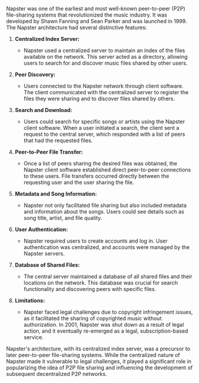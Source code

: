 Napster was one of the earliest and most well-known peer-to-peer (P2P) file-sharing systems that revolutionized the music industry. It was developed by Shawn Fanning and Sean Parker and was launched in 1999. The Napster architecture had several distinctive features:

1. **Centralized Index Server:**
   - Napster used a centralized server to maintain an index of the files available on the network. This server acted as a directory, allowing users to search for and discover music files shared by other users.

2. **Peer Discovery:**
   - Users connected to the Napster network through client software. The client communicated with the centralized server to register the files they were sharing and to discover files shared by others.

3. **Search and Download:**
   - Users could search for specific songs or artists using the Napster client software. When a user initiated a search, the client sent a request to the central server, which responded with a list of peers that had the requested files.

4. **Peer-to-Peer File Transfer:**
   - Once a list of peers sharing the desired files was obtained, the Napster client software established direct peer-to-peer connections to these users. File transfers occurred directly between the requesting user and the user sharing the file.

5. **Metadata and Song Information:**
   - Napster not only facilitated file sharing but also included metadata and information about the songs. Users could see details such as song title, artist, and file quality.

6. **User Authentication:**
   - Napster required users to create accounts and log in. User authentication was centralized, and accounts were managed by the Napster servers.

7. **Database of Shared Files:**
   - The central server maintained a database of all shared files and their locations on the network. This database was crucial for search functionality and discovering peers with specific files.

8. **Limitations:**
   - Napster faced legal challenges due to copyright infringement issues, as it facilitated the sharing of copyrighted music without authorization. In 2001, Napster was shut down as a result of legal action, and it eventually re-emerged as a legal, subscription-based service.

Napster's architecture, with its centralized index server, was a precursor to later peer-to-peer file-sharing systems. While the centralized nature of Napster made it vulnerable to legal challenges, it played a significant role in popularizing the idea of P2P file sharing and influencing the development of subsequent decentralized P2P networks.
